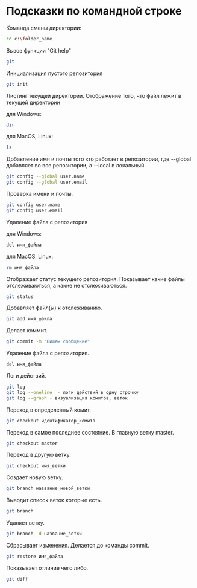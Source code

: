 # Подсказки по командной строке 

Команда смены директории:
```sh
cd c:\folder_name
```
Вызов функции "Git help"
```sh
git
```
Инициализация пустого репозитория
```sh
git init
```

Листинг текущей директории. Отображение того, что файл лежит в текущей директории

для Windows:
```sh
dir
```
для MacOS, Linux: 
```sh
ls
```
Добавление имя и почты того кто работает в репозитории, где --global добавляет во все репозитории, а --local в локальный. 
```sh
git config --global user.name
git config --global user.email
```
Проверка имени и почты. 
```sh
git config user.name
git config user.email
```

Удаление файла с репозитория

для Windows:
```sh 
del имя_файла
```
для MacOS, Linux: 
```sh
rm имя_файла
```

Отображает статус текущего репозитория. Показывает какие файлы отслеживаються, а какие не отслеживаються.
```sh
git status
```

Добавляет файл(ы) к отслеживанию.
```sh
git add имя_файла
```

Делает коммит.
```sh
git commit -m "Пишем сообщение"
```

Удаление файла с репозитория.
```sh
del имя_файла
```

Логи действий.
```sh
git log
git log --oneline  - логи действий в одну строчку
git log --graph - визуализация комитов, веток
```

Переход в определенный комит.
```sh
git checkout идентификатор_комита
```

Переход в самое последнее состояние. В главную ветку master.
```sh
git checkout master
```

Переход в другую ветку.
```sh
git checkout имя_ветки
```

Создает новую ветку.
```sh
git branch название_новой_ветки
```

Выводит список веток которые есть.
```sh
git branch
```

Удаляет ветку.
```sh
git branch -d название_ветки
```

Сбрасывает изменения. Делается до команды commit.
```sh
git restore имя_файла
```

Показывает отличие чего либо.
```sh
git diff
```